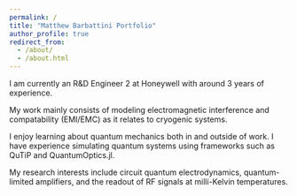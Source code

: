 ```yaml
---
permalink: /
title: "Matthew Barbattini Portfolio"
author_profile: true
redirect_from:
  - /about/
  - /about.html
---
```



I am currently an R&D Engineer 2 at Honeywell with around 3 years of experience.

My work mainly consists of modeling electromagnetic interference and compatability (EMI/EMC) as it relates to cryogenic systems.

I enjoy learning about quantum mechanics both in and outside of work. I have experience simulating quantum systems using frameworks such as QuTiP and QuantumOptics.jl.

My research interests include circuit quantum electrodynamics, quantum-limited amplifiers, and the readout of RF signals at milli-Kelvin temperatures.
